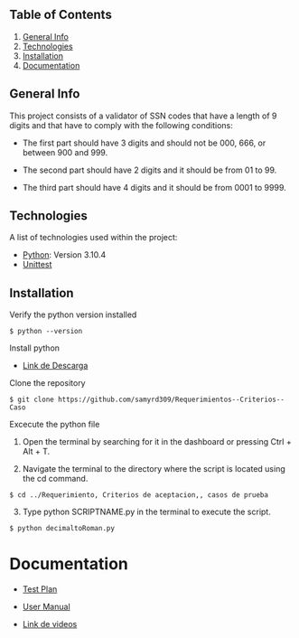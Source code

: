 ## Table of Contents
1. [General Info](#general-info)
2. [Technologies](#technologies)
3. [Installation](#installation)
4. [Documentation](#documentation)

## General Info
This project consists of a validator of SSN codes that have a length of 9 digits and that have to comply with the following conditions:

* The first part should have 3 digits and should not be 000, 666, or between 900 and 999.

* The second part should have 2 digits and it should be from 01 to 99.

* The third part should have 4 digits and it should be from 0001 to 9999.
## Technologies

A list of technologies used within the project:
* [Python](https://www.python.org): Version 3.10.4 
* [Unittest](https://docs.python.org/3/library/unittest.html)
## Installation

Verify the python version installed
```
$ python --version
```

Install python

 * [Link de Descarga](https://ubunlog.com/python-3-9-como-instalar-en-ubuntu-20-04/)


Clone the repository
```
$ git clone https://github.com/samyrd309/Requerimientos--Criterios--Caso
```

Excecute the python file
1. Open the terminal by searching for it in the dashboard or pressing Ctrl + Alt + T.

2. Navigate the terminal to the directory where the script is located using the cd command.
```
$ cd ../Requerimiento, Criterios de aceptacion,, casos de prueba
```
3. Type python SCRIPTNAME.py in the terminal to execute the script.
  ```
  $ python decimaltoRoman.py
  ```

# Documentation

* [Test Plan](/Documentos/TestPlan)

* [User Manual](/Documentos/UserManual)

* [Link de videos](https://www.youtube.com/playlist?list=PLS1EHApfBXyg41UeAudJ1uDp5UBYVTHK-)

